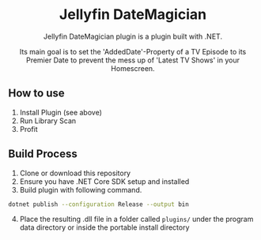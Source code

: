 <h1 align="center">Jellyfin DateMagician</h1>

<p align="center">
Jellyfin DateMagician plugin is a plugin built with .NET. </p>
<p align="center">Its main goal is to set the 'AddedDate'-Property of a TV Episode to its Premier Date to prevent the mess up of 'Latest TV Shows' in your Homescreen.
</p>

## How to use
1. Install Plugin (see above)
2. Run Library Scan
3. Profit

## Build Process
1. Clone or download this repository
2. Ensure you have .NET Core SDK setup and installed
3. Build plugin with following command.
```sh
dotnet publish --configuration Release --output bin
```
4. Place the resulting .dll file in a folder called ```plugins/``` under  the program data directory or inside the portable install directory

